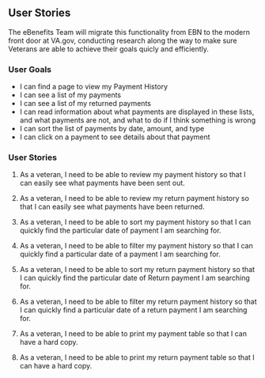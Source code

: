## User Stories

The eBenefits Team will migrate this functionality from EBN to the modern front door at VA.gov, conducting research along the way to make sure Veterans are able to achieve their goals quicly and efficiently.

### User Goals

- I can find a page to view my Payment History
- I can see a list of my payments
- I can see a list of my returned payments
- I can read information about what payments are displayed in these lists, and what payments are not, and what to do if I think something is wrong
- I can sort the list of payments by date, amount, and type
- I can click on a payment to see details about that payment

### User Stories
1. As a veteran, I need to be able to review my payment history so that I can easily see what payments have been sent out.


2. As a veteran, I need to be able to review my return payment history so that I can easily see what payments have been returned.

3. As a veteran, I need to be able to sort my payment history so that I can quickly find the particular date of payment I am searching for.

4. As a veteran, I need to be able to filter my payment history so that I can quickly find a particular date of a payment I am searching for.

5. As a veteran, I need to be able to sort my return payment history so that I can quickly find the particular date of Return payment I am searching for.

6. As a veteran, I need to be able to filter my return payment history so that I can quickly find a particular date of a return payment I am searching for.

7. As a veteran, I need to be able to print my payment table so that I can have a hard copy.

8. As a veteran, I need to be able to print my return payment table so that I can have a hard copy.



